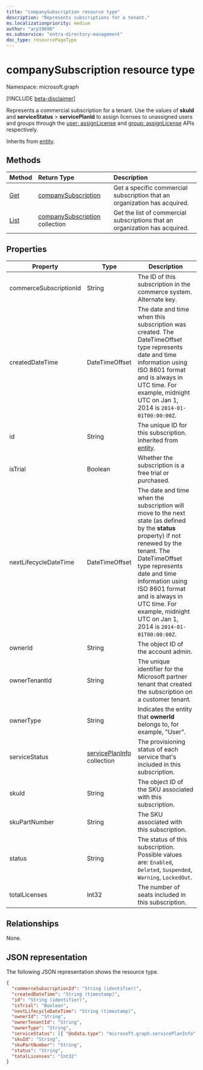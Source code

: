 ```yaml
---
title: "companySubscription resource type"
description: "Represents subscriptions for a tenant."
ms.localizationpriority: medium
author: "arp19690"
ms.subservice: "entra-directory-management"
doc_type: resourcePageType
---
```


# companySubscription resource type

Namespace: microsoft.graph

[!INCLUDE [beta-disclaimer](../../includes/beta-disclaimer.md)]

Represents a commercial subscription for a tenant. Use the values of **skuId** and **serviceStatus** > **servicePlanId** to assign licenses to unassigned users and groups through the [user: assignLicense](../api/user-assignlicense.md) and [group: assignLicense](../api/group-assignlicense.md) APIs respectively.

Inherits from [entity](entity.md).

## Methods

| Method                                                              | Return Type                                                | Description                                                                 |
| :------------------------------------------------------------------ | :--------------------------------------------------------- | :-------------------------------------------------------------------------- |
| [Get](../api/companysubscription-get.md)      | [companySubscription](companysubscription.md)            | Get a specific commercial subscription that an organization has acquired.   |
| [List](../api/directory-list-subscriptions.md) | [companySubscription](companysubscription.md) collection | Get the list of commercial subscriptions that an organization has acquired. |

## Properties

| Property               | Type                                             | Description                                                                                                                                                                                                                                            |
| ---------------------- | ------------------------------------------------ | ------------------------------------------------------------------------------------------------------------------------------------------------------------------------------------------------------------------------------------------------------ |
| commerceSubscriptionId | String                                           | The ID of this subscription in the commerce system. Alternate key.                                                                                                                                                                                                   |
| createdDateTime        | DateTimeOffset                                   | The date and time when this subscription was created. The DateTimeOffset type represents date and time information using ISO 8601 format and is always in UTC time. For example, midnight UTC on Jan 1, 2014 is `2014-01-01T00:00:00Z`.                |
| id                     | String                                           | The unique ID for this subscription. Inherited from [entity](entity.md).                                                                                                                                                                               |
| isTrial                | Boolean                                          | Whether the subscription is a free trial or purchased.                                                                                                                                                                                                                  |
| nextLifecycleDateTime  | DateTimeOffset                                   | The date and time when the subscription will move to the next state (as defined by the **status** property) if not renewed by the tenant. The DateTimeOffset type represents date and time information using ISO 8601 format and is always in UTC time. For example, midnight UTC on Jan 1, 2014 is `2014-01-01T00:00:00Z`. |
| ownerId                | String                                           | The object ID of the account admin.                                                                                                                                                                                                                    |
| ownerTenantId          | String                                           | The unique identifier for the Microsoft partner tenant that created the subscription on a customer tenant.                                                                                                                                                   |
| ownerType              | String                                           | Indicates the entity that **ownerId** belongs to, for example, "User".                                                                                                                                                                                 |
| serviceStatus          | [servicePlanInfo](serviceplaninfo.md) collection | The provisioning status of each service that's included in this subscription.                                                                                                                                                                             |
| skuId                  | String                                           | The object ID of the SKU associated with this subscription.                                                                                                                                                                                            |
| skuPartNumber          | String                                           | The SKU associated with this subscription.                                                                                                                                                                                                             |
| status                 | String                                           | The status of this subscription. Possible values are: `Enabled`, `Deleted`, `Suspended`, `Warning`, `LockedOut`.                                                                                                                                                               |
| totalLicenses          | Int32                                            | The number of seats included in this subscription.                                                                                                                                                                                                     |

## Relationships

None.

## JSON representation

The following JSON representation shows the resource type.

<!-- {
  "blockType": "resource",
  "optionalProperties": [
  ],
  "keyProperty": "id",
  "@odata.type": "microsoft.graph.companySubscription"
}-->

```json
{
  "commerceSubscriptionId": "String (identifier)",
  "createdDateTime": "String (timestamp)",
  "id": "String (identifier)",
  "isTrial": "Boolean",
  "nextLifecycleDateTime": "String (timestamp)",
  "ownerId": "String",
  "ownerTenantId": "String",
  "ownerType": "String",
  "serviceStatus": [{ "@odata.type": "microsoft.graph.servicePlanInfo" }],
  "skuId": "String",
  "skuPartNumber": "String",
  "status": "String",
  "totalLicenses": "Int32"
}
```
